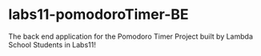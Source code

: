 # labs11-pomodoroTimer-BE

The back end application for the Pomodoro Timer Project built by Lambda School Students in Labs11!
